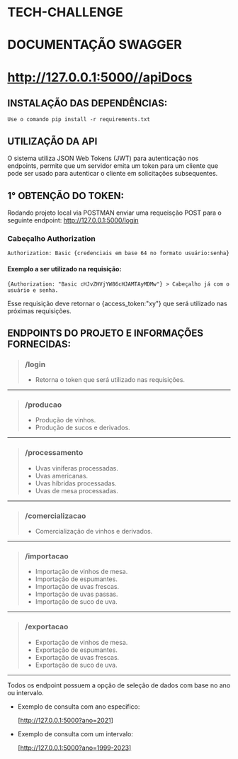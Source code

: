 # TECH-CHALLENGE

# DOCUMENTAÇÃO SWAGGER <H6>
# http://127.0.0.1:5000//apiDocs <H2>
>
## INSTALAÇÃO DAS DEPENDÊNCIAS:
    
    Use o comando pip install -r requirements.txt

## UTILIZAÇÃO DA API

O sistema utiliza JSON Web Tokens (JWT) para autenticação nos endpoints, permite que um servidor emita um token para um cliente que pode ser usado para autenticar o cliente em solicitações subsequentes.

## 1° OBTENÇÃO DO TOKEN:

Rodando projeto local via POSTMAN enviar uma requeisção POST para o seguinte endpoint:
    <http://127.0.0.1:5000/login>

### Cabeçalho Authorization
        
    Authorization: Basic {credenciais em base 64 no formato usuário:senha}
        
#### Exemplo a ser utilizado na requisição:

    {Authorization: "Basic cHJvZHVjYW86cHJAMTAyMDMw"} > Cabeçalho já com o usuário e senha.


Esse requisição deve retornar o {access_token:"xy"} que será utilizado nas próximas requisições.


## ENDPOINTS DO PROJETO E INFORMAÇÕES FORNECIDAS:
    
> ### /login 
>   
> - Retorna o token que será utilizado nas requisições.

______________________________________________________________________________

> ### /producao 
>
> - Produção de vinhos.
> - Produção de sucos e derivados.

______________________________________________________________________________

> ### /processamento 
>
> - Uvas viníferas processadas.
> - Uvas americanas.
> - Uvas híbridas processadas. 
> - Uvas de mesa processadas.

______________________________________________________________________________

> ### /comercializacao 
>
> - Comercialização de vinhos e derivados.

______________________________________________________________________________

> ### /importacao 
>
> - Importação de vinhos de mesa.
> - Importação de espumantes.
> - Importação de uvas frescas.
> - Importação de uvas passas.
> - Importação de suco de uva.

______________________________________________________________________________

> ### /exportacao 
>
> - Exportação de vinhos de mesa.
> - Exportação de espumantes.
> - Exportação de uvas frescas.
> - Exportação de suco de uva.
    
______________________________________________________________________________

Todos os endpoint possuem a opção de seleção de dados com base no ano ou intervalo.

* Exemplo de consulta com ano especifico:     

    [http://127.0.0.1:5000?ano=2021]


* Exemplo de consulta com um intervalo:

    [http://127.0.0.1:5000?ano=1999-2023]
